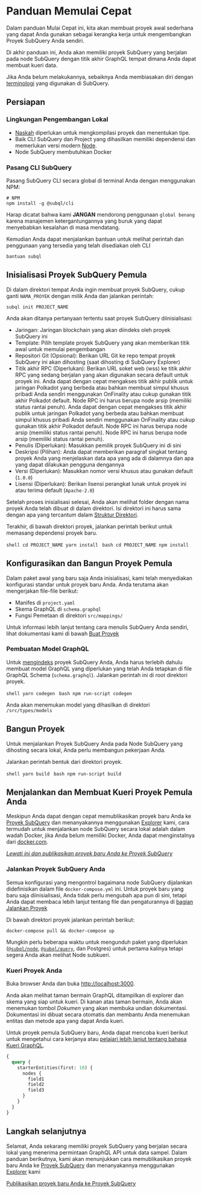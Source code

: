 # Panduan Memulai Cepat

Dalam panduan Mulai Cepat ini, kita akan membuat proyek awal sederhana yang dapat Anda gunakan sebagai kerangka kerja untuk mengembangkan Proyek SubQuery Anda sendiri.

Di akhir panduan ini, Anda akan memiliki proyek SubQuery yang berjalan pada node SubQuery dengan titik akhir GraphQL tempat dimana Anda dapat membuat kueri data.

Jika Anda belum melakukannya, sebaiknya Anda membiasakan diri dengan [terminologi](../#terminology) yang digunakan di SubQuery.

## Persiapan

### Lingkungan Pengembangan Lokal

- [Naskah](https://www.typescriptlang.org/) diperlukan untuk mengkompilasi proyek dan menentukan tipe.
- Baik CLI SubQuery dan Project yang dihasilkan memiliki dependensi dan memerlukan versi modern [Node](https://nodejs.org/en/).
- Node SubQuery membutuhkan Docker

### Pasang CLI SubQuery

Pasang SubQuery CLI secara global di terminal Anda dengan menggunakan NPM:

```shell
# NPM
npm install -g @subql/cli
```

Harap dicatat bahwa kami **JANGAN** mendorong penggunaan `global benang` karena manajemen ketergantungannya yang buruk yang dapat menyebabkan kesalahan di masa mendatang.

Kemudian Anda dapat menjalankan bantuan untuk melihat perintah dan penggunaan yang tersedia yang telah disediakan oleh CLI

```shell
bantuan subql
```

## Inisialisasi Proyek SubQuery Pemula

Di dalam direktori tempat Anda ingin membuat proyek SubQuery, cukup ganti `NAMA_PROYEK` dengan milik Anda dan jalankan perintah:

```shell
subql init PROJECT_NAME
```

Anda akan ditanya pertanyaan tertentu saat proyek SubQuery diinisialisasi:

- Jaringan: Jaringan blockchain yang akan diindeks oleh proyek SubQuery ini
- Template: Pilih template proyek SubQuery yang akan memberikan titik awal untuk memulai pengembangan
- Repositori Git (Opsional): Berikan URL Git ke repo tempat proyek SubQuery ini akan dihosting (saat dihosting di SubQuery Explorer)
- Titik akhir RPC (Diperlukan): Berikan URL soket web (wss) ke titik akhir RPC yang sedang berjalan yang akan digunakan secara default untuk proyek ini. Anda dapat dengan cepat mengakses titik akhir publik untuk jaringan Polkadot yang berbeda atau bahkan membuat simpul khusus pribadi Anda sendiri menggunakan OnFinality atau cukup gunakan titik akhir Polkadot default. Node RPC ini harus berupa node arsip (memiliki status rantai penuh). Anda dapat dengan cepat mengakses titik akhir publik untuk jaringan Polkadot yang berbeda atau bahkan membuat simpul khusus pribadi Anda sendiri menggunakan OnFinality atau cukup gunakan titik akhir Polkadot default. Node RPC ini harus berupa node arsip (memiliki status rantai penuh). Node RPC ini harus berupa node arsip (memiliki status rantai penuh).
- Penulis (Diperlukan): Masukkan pemilik proyek SubQuery ini di sini
- Deskripsi (Pilihan): Anda dapat memberikan paragraf singkat tentang proyek Anda yang menjelaskan data apa yang ada di dalamnya dan apa yang dapat dilakukan pengguna dengannya
- Versi (Diperlukan): Masukkan nomor versi khusus atau gunakan default (`1.0.0`)
- Lisensi (Diperlukan): Berikan lisensi perangkat lunak untuk proyek ini atau terima default (`Apache-2.0`)

Setelah proses inisialisasi selesai, Anda akan melihat folder dengan nama proyek Anda telah dibuat di dalam direktori. Isi direktori ini harus sama dengan apa yang tercantum dalam [Struktur Direktori](../create/introduction.md#directory-structure).

Terakhir, di bawah direktori proyek, jalankan perintah berikut untuk memasang dependensi proyek baru.

<CodeGroup> <CodeGroupItem title="YARN" active> ```shell cd PROJECT_NAME yarn install ``` </CodeGroupItem>
<CodeGroupItem title="NPM"> ```bash cd PROJECT_NAME npm install ``` </CodeGroupItem> </CodeGroup>

## Konfigurasikan dan Bangun Proyek Pemula

Dalam paket awal yang baru saja Anda inisialisasi, kami telah menyediakan konfigurasi standar untuk proyek baru Anda. Anda terutama akan mengerjakan file-file berikut:

- Manifes di `project.yaml`
- Skema GraphQL di `schema.graphql`
- Fungsi Pemetaan di direktori `src/mappings/`

Untuk informasi lebih lanjut tentang cara menulis SubQuery Anda sendiri, lihat dokumentasi kami di bawah [Buat Proyek](../create/introduction.md)

### Pembuatan Model GraphQL

Untuk [mengindeks](../run/run.md) proyek SubQuery Anda, Anda harus terlebih dahulu membuat model GraphQL yang diperlukan yang telah Anda tetapkan di file GraphQL Schema (`schema.graphql`). Jalankan perintah ini di root direktori proyek.

<CodeGroup> <CodeGroupItem title="YARN" active> ```shell yarn codegen ``` </CodeGroupItem>
<CodeGroupItem title="NPM"> ```bash npm run-script codegen ``` </CodeGroupItem> </CodeGroup>

Anda akan menemukan model yang dihasilkan di direktori `/src/types/models`

## Bangun Proyek

Untuk menjalankan Proyek SubQuery Anda pada Node SubQuery yang dihosting secara lokal, Anda perlu membangun pekerjaan Anda.

Jalankan perintah bentuk dari direktori proyek.

<CodeGroup> <CodeGroupItem title="YARN" active> ```shell yarn build ``` </CodeGroupItem>
<CodeGroupItem title="NPM"> ```bash npm run-script build ``` </CodeGroupItem> </CodeGroup>

## Menjalankan dan Membuat Kueri Proyek Pemula Anda

Meskipun Anda dapat dengan cepat memublikasikan proyek baru Anda ke [Proyek SubQuery](https://project.subquery.network) dan menanyakannya menggunakan [Explorer](https://explorer.subquery.network) kami, cara termudah untuk menjalankan node SubQuery secara lokal adalah dalam wadah Docker, jika Anda belum memiliki Docker, Anda dapat menginstalnya dari [docker.com](https://docs.docker.com/get-docker/).

[_Lewati ini dan publikasikan proyek baru Anda ke Proyek SubQuery_](../publish/publish.md)

### Jalankan Proyek SubQuery Anda

Semua konfigurasi yang mengontrol bagaimana node SubQuery dijalankan didefinisikan dalam file `docker-compose.yml` ini. Untuk proyek baru yang baru saja diinisialisasi, Anda tidak perlu mengubah apa pun di sini, tetapi Anda dapat membaca lebih lanjut tentang file dan pengaturannya di [bagian Jalankan Proyek](../run/run.md)

Di bawah direktori proyek jalankan perintah berikut:

```shell
docker-compose pull && docker-compose up
```

Mungkin perlu beberapa waktu untuk mengunduh paket yang diperlukan ([`@subql/node`](https://www.npmjs.com/package/@subql/node), [`@subql/query`](https://www.npmjs.com/package/@subql/query), dan Postgres) untuk pertama kalinya tetapi segera Anda akan melihat Node subkueri.

### Kueri Proyek Anda

Buka browser Anda dan buka [http://localhost:3000](http://localhost:3000).

Anda akan melihat taman bermain GraphQL ditampilkan di explorer dan skema yang siap untuk kueri. Di kanan atas taman bermain, Anda akan menemukan tombol _Dokumen_ yang akan membuka undian dokumentasi. Dokumentasi ini dibuat secara otomatis dan membantu Anda menemukan entitas dan metode apa yang dapat Anda kueri.

Untuk proyek pemula SubQuery baru, Anda dapat mencoba kueri berikut untuk mengetahui cara kerjanya atau [pelajari lebih lanjut tentang bahasa Kueri GraphQL](../query/graphql.md).

```graphql
{
  query {
    starterEntities(first: 10) {
      nodes {
        field1
        field2
        field3
      }
    }
  }
}
```

## Langkah selanjutnya

Selamat, Anda sekarang memiliki proyek SubQuery yang berjalan secara lokal yang menerima permintaan GraphQL API untuk data sampel. Dalam panduan berikutnya, kami akan menunjukkan cara memublikasikan proyek baru Anda ke [Proyek SubQuery](https://project.subquery.network) dan menanyakannya menggunakan [Explorer](https://explorer.subquery.network) kami

[Publikasikan proyek baru Anda ke Proyek SubQuery](../publish/publish.md)
